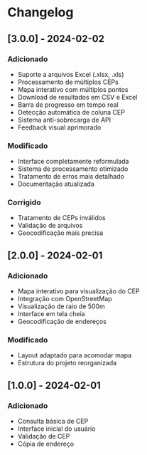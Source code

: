 # Changelog

## [3.0.0] - 2024-02-02
### Adicionado
- Suporte a arquivos Excel (.xlsx, .xls)
- Processamento de múltiplos CEPs
- Mapa interativo com múltiplos pontos
- Download de resultados em CSV e Excel
- Barra de progresso em tempo real
- Detecção automática de coluna CEP
- Sistema anti-sobrecarga de API
- Feedback visual aprimorado

### Modificado
- Interface completamente reformulada
- Sistema de processamento otimizado
- Tratamento de erros mais detalhado
- Documentação atualizada

### Corrigido
- Tratamento de CEPs inválidos
- Validação de arquivos
- Geocodificação mais precisa

## [2.0.0] - 2024-02-01
### Adicionado
- Mapa interativo para visualização do CEP
- Integração com OpenStreetMap
- Visualização de raio de 500m
- Interface em tela cheia
- Geocodificação de endereços

### Modificado
- Layout adaptado para acomodar mapa
- Estrutura do projeto reorganizada

## [1.0.0] - 2024-02-01
### Adicionado
- Consulta básica de CEP
- Interface inicial do usuário
- Validação de CEP
- Cópia de endereço